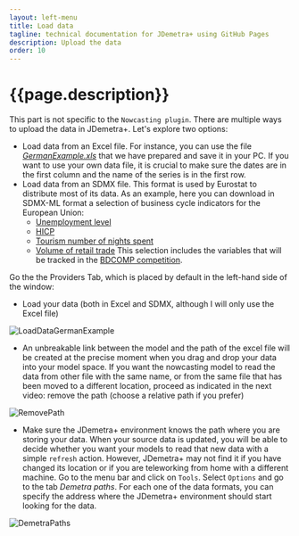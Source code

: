 ```yaml
---
layout: left-menu
title: Load data
tagline: technical documentation for JDemetra+ using GitHub Pages
description: Upload the data
order: 10
---
```

# {{page.description}}

This part is not specific to the `Nowcasting plugin`. There are multiple ways to upload the data in JDemetra+. Let's explore two options:

- Load data from an Excel file. For instance, you can use the file [_GermanExample.xls_](https://github.com/nbbrd/jdemetra-nowcasting/wiki/Models_and_Data/DE/GermanExample.xlsx) that we have prepared and save it in your PC. If you want to use your own data file, it is crucial to make sure the dates are in the first column and the name of the series is in the first row.
- Load data from an SDMX file. This format is used by Eurostat to distribute most of its data. As an example, here you can download in SDMX-ML format a selection of business cycle indicators for the European Union:
	- [Unemployment level](https://open-data.europa.eu/en/data/dataset/HuhJ5kr24H1ymxpaDkamxA) 	
	- [HICP](https://open-data.europa.eu/en/data/dataset/eWEhQZ17tyHTWf7CdyHrA)
	- [Tourism number of nights spent](https://open-data.europa.eu/en/data/dataset/vRkVEpAUZQg9sbvTIhfGA)
	- [Volume of retail trade](https://open-data.europa.eu/en/data/dataset/7OJLyRVIeyVmhqbwtFdA)
	This selection includes the variables that will be tracked in the [BDCOMP competition](http://fxdiebold.blogspot.be/2015/12/eurostat-forecasting-competition.html). 

Go the the Providers Tab, which is placed by default in the left-hand side of the window:

- Load your data (both in Excel and SDMX, although I will only use the Excel file)
 
 ![LoadDataGermanExample](https://github.com/nbbrd/jdemetra-nowcasting/wiki/images/LoadExcelSdmx.gif) 
 

- An unbreakable link between the model and the path of the excel file will be created at the precise moment when you drag and drop your data into your model space. If you want the nowcasting model to read the data from other file with the same name, or from the same file that has been moved to a different location, proceed as indicated in the next video: remove the path (choose a relative path if you prefer)
 
 ![RemovePath](https://github.com/nbbrd/jdemetra-nowcasting/wiki/images/RemovePath.gif) 
 

- Make sure the JDemetra+ environment knows the path where you are storing your data. When your source data is updated, 
you will be able to decide whether you want your models to read that new data with a simple `refresh` action. However, JDemetra+ may 
not find it if you have changed its location or if you are teleworking from home with a different machine. Go to the menu 
bar and click on `Tools`. Select `Options` and go to the tab _Demetra paths_. For each one of the data formats, you can specify the address 
where the JDemetra+ environment should start looking for the data.
 
 ![DemetraPaths](https://github.com/nbbrd/jdemetra-nowcasting/wiki/images/DemetraPaths.gif) 
 






